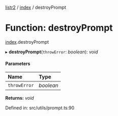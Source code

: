 [listr2](../README.md) / [index](../modules/index.md) / destroyPrompt

# Function: destroyPrompt

[index](../modules/index.md).destroyPrompt

▸ **destroyPrompt**(`throwError`: *boolean*): *void*

#### Parameters

| Name | Type |
| :------ | :------ |
| `throwError` | *boolean* |

**Returns:** *void*

Defined in: src/utils/prompt.ts:90
